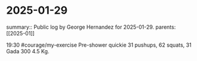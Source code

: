 #  2025-01-29

summary:: Public log by George Hernandez for 2025-01-29.
parents: [[2025-01]]

19:30 #courage/my-exercise Pre-shower quickie 31 pushups, 62 squats, 31 Gada 300 4.5 Kg.
